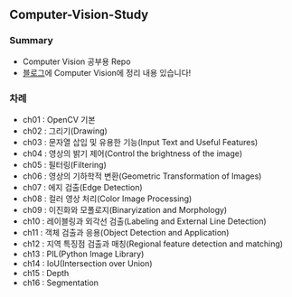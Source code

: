 ## Computer-Vision-Study

### Summary
- Computer Vision 공부용 Repo
- <a href="https://pupbani.tistory.com/">블로그</a>에 Computer Vision에 정리 내용 있습니다! 

### 차례
- ch01 : OpenCV 기본
- ch02 : 그리기(Drawing)
- ch03 : 문자열 삽입 및 유용한 기능(Input Text and Useful Features)
- ch04 : 영상의 밝기 제어(Control the brightness of the image)
- ch05 : 필터링(Filtering)
- ch06 : 영상의 기하학적 변환(Geometric Transformation of Images)
- ch07 : 에지 검출(Edge Detection)
- ch08 : 컬러 영상 처리(Color Image Processing)
- ch09 : 이진화와 모폴로지(Binaryization and Morphology)
- ch10 : 레이블링과 외각선 검출(Labeling and External Line Detection)
- ch11 : 객체 검출과 응용(Object Detection and Application)
- ch12 : 지역 특징점 검출과 매칭(Regional feature detection and matching)
- ch13 : PIL(Python Image Library)
- ch14 : IoU(Intersection over Union)
- ch15 : Depth
- ch16 : Segmentation